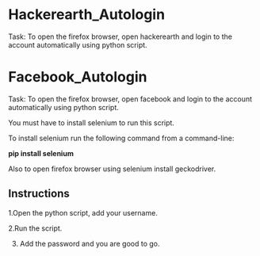 # Hackerearth_Autologin
Task: To open the firefox browser, open hackerearth and login to the account automatically using python script.

# Facebook_Autologin
Task: To open the firefox browser, open facebook and login to the account automatically using python script.

You must have to install selenium to run this script.

To install selenium run the following command from a command-line:

**pip install selenium**


Also to open firefox browser using selenium install geckodriver.

## Instructions

1.Open the python script, add your username.

2.Run the script.

3. Add the password and you are good to go.
